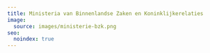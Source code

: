 ```yaml
---
title: Ministeria van Binnenlandse Zaken en Koninklijkerelaties
image:
  source: images/ministerie-bzk.png
seo:
  noindex: true
---
```

